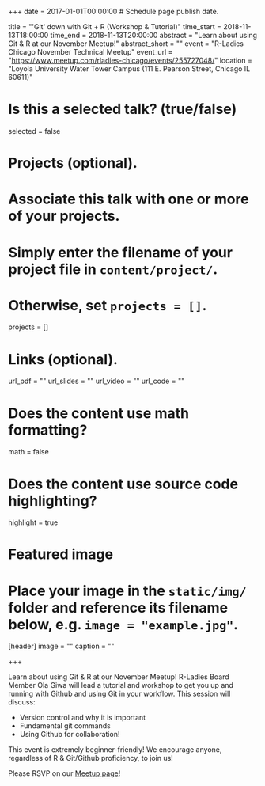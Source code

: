 +++
date = 2017-01-01T00:00:00  # Schedule page publish date.

title = "'Git' down with Git + R (Workshop & Tutorial)"
time_start = 2018-11-13T18:00:00
time_end = 2018-11-13T20:00:00
abstract = "Learn about using Git & R at our November Meetup!"
abstract_short = ""
event = "R-Ladies Chicago November Technical Meetup"
event_url = "https://www.meetup.com/rladies-chicago/events/255727048/"
location = "Loyola University Water Tower Campus (111 E. Pearson Street, Chicago IL 60611)"

# Is this a selected talk? (true/false)
selected = false

# Projects (optional).
#   Associate this talk with one or more of your projects.
#   Simply enter the filename of your project file in `content/project/`.
#   Otherwise, set `projects = []`.
projects = []

# Links (optional).
url_pdf = ""
url_slides = ""
url_video = ""
url_code = ""

# Does the content use math formatting?
math = false

# Does the content use source code highlighting?
highlight = true

# Featured image
# Place your image in the `static/img/` folder and reference its filename below, e.g. `image = "example.jpg"`.
[header]
image = ""
caption = ""

+++

Learn about using Git & R at our November Meetup! R-Ladies Board Member Ola Giwa will lead a tutorial and workshop to get you up and running with Github and using Git in your workflow. This session will discuss:  
  
* Version control and why it is important  
* Fundamental git commands    
* Using Github for collaboration!  
  
This event is extremely beginner-friendly! We encourage anyone, regardless of R & Git/Github proficiency, to join us!  
  
Please RSVP on our [Meetup page](https://www.meetup.com/rladies-chicago/events/255727048/)!  